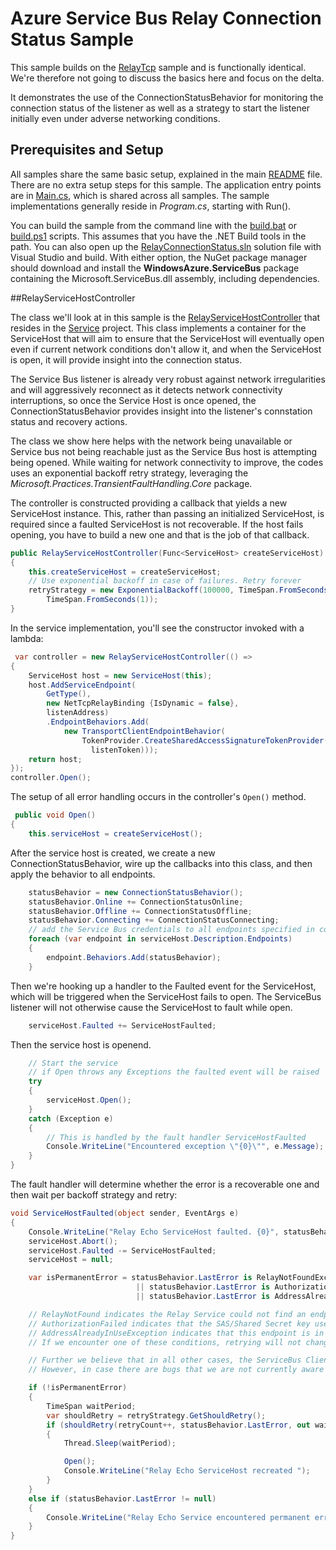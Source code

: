 ﻿# Azure Service Bus Relay Connection Status Sample

This sample builds on the [RelayTcp](../RelayTcp) sample and is functionally identical. We're therefore 
not going to discuss the basics here and focus on the delta.

It demonstrates the use of the ConnectionStatusBehavior for monitoring the connection status of the 
listener as well as a strategy to start the listener initially even under adverse networking conditions.

## Prerequisites and Setup

All samples share the same basic setup, explained in the main [README](../README.md) file. There are no extra setup steps for this sample.
The application entry points are in [Main.cs](../common/Main.md), which is shared across all samples. The sample implementations generally 
reside in *Program.cs*, starting with Run().    

You can build the sample from the command line with the [build.bat](build.bat) or [build.ps1](build.ps1) scripts. This assumes that you 
have the .NET Build tools in the path. You can also open up the [RelayConnectionStatus.sln](RelayConnectionStatus.sln) solution file with Visual Studio and build.
With either option, the NuGet package manager should download and install the **WindowsAzure.ServiceBus** package containing the 
Microsoft.ServiceBus.dll assembly, including dependencies.     

##RelayServiceHostController 

The class we'll look at in this sample is the [RelayServiceHostController](service/RelayServiceHistController.cs) that resides in the
[Service](service) project. This class implements a container for the ServiceHost that will aim to ensure that the ServiceHost will 
eventually open even if current network conditions don't allow it, and when the ServiceHost is open, it will provide insight 
into the connection status.

The Service Bus listener is already very robust against network irregularities and will aggressively reconnect as it detects 
network connectivity interruptions, so once the Service Host is once opened, the ConnectionStatusBehavior provides insight 
into the listener's connstation status and recovery actions.

The class we show here helps with the network being unavailable or Service bus not being reachable just as the Service Bus host 
is attempting being opened. While waiting for network connectivity to improve, the codes uses an exponential backoff retry strategy,
leveraging the *Microsoft.Practices.TransientFaultHandling.Core* package.

The controller is constructed providing a callback that yields a new ServiceHost instance. This, rather than passing an initialized 
ServiceHost, is required since a faulted ServiceHost is not recoverable. If the host fails opening, you have to build a new one
and that is the job of that callback.

```csharp
public RelayServiceHostController(Func<ServiceHost> createServiceHost)
{
    this.createServiceHost = createServiceHost;
    // Use exponential backoff in case of failures. Retry forever
    retryStrategy = new ExponentialBackoff(100000, TimeSpan.FromSeconds(1), TimeSpan.FromSeconds(60),
        TimeSpan.FromSeconds(1));
}
``` 

In the service implementation, you'll see the constructor invoked with a lambda:

```csharp
 var controller = new RelayServiceHostController(() =>
{
    ServiceHost host = new ServiceHost(this);
    host.AddServiceEndpoint(
        GetType(),
        new NetTcpRelayBinding {IsDynamic = false},
        listenAddress)
        .EndpointBehaviors.Add(
            new TransportClientEndpointBehavior(
                TokenProvider.CreateSharedAccessSignatureTokenProvider(
                  listenToken)));
    return host;
});
controller.Open();
```

The setup of all error handling occurs in the controller's <code>Open()</code> method.

```csharp
 public void Open()
{
    this.serviceHost = createServiceHost();
```

After the service host is created, we create a new ConnectionStatusBehavior, wire up the 
callbacks into this class, and then apply the behavior to all endpoints.
```csharp
    statusBehavior = new ConnectionStatusBehavior();
    statusBehavior.Online += ConnectionStatusOnline;
    statusBehavior.Offline += ConnectionStatusOffline;
    statusBehavior.Connecting += ConnectionStatusConnecting;
    // add the Service Bus credentials to all endpoints specified in configuration
    foreach (var endpoint in serviceHost.Description.Endpoints)
    {
        endpoint.Behaviors.Add(statusBehavior);
    }
```

Then we're hooking up a handler to the Faulted event for the ServiceHost, which will 
be triggered when the ServiceHost fails to open. The ServiceBus listener will not 
otherwise cause the ServiceHost to fault while open.

```csharp
    serviceHost.Faulted += ServiceHostFaulted;
```

Then the service host is openend.

```csharp
    // Start the service
    // if Open throws any Exceptions the faulted event will be raised
    try
    {
        serviceHost.Open();
    }
    catch (Exception e)
    {
        // This is handled by the fault handler ServiceHostFaulted
        Console.WriteLine("Encountered exception \"{0}\"", e.Message);
    }
}
```

The fault handler will determine whether the error is a recoverable one and 
then wait per backoff strategy and retry:

```csharp
void ServiceHostFaulted(object sender, EventArgs e)
{
    Console.WriteLine("Relay Echo ServiceHost faulted. {0}", statusBehavior.LastError?.Message);
    serviceHost.Abort();
    serviceHost.Faulted -= ServiceHostFaulted;
    serviceHost = null;

    var isPermanentError = statusBehavior.LastError is RelayNotFoundException
                            || statusBehavior.LastError is AuthorizationFailedException
                            || statusBehavior.LastError is AddressAlreadyInUseException;

    // RelayNotFound indicates the Relay Service could not find an endpoint with the name/address used by this client
    // AuthorizationFailed indicates that the SAS/Shared Secret key used by this client is invalid and needs to be updated
    // AddressAlreadyInUseException indicates that this endpoint is in use with incompatible settings (like volatile vs persistent etc)
    // If we encounter one of these conditions, retrying will not change the results. Operator/Admin intervention is required.

    // Further we believe that in all other cases, the ServiceBus Client itself would retry instead of faulting the ServiceHost
    // However, in case there are bugs that we are not currently aware of, restarting the ServiceHost here may overcome such conditions.

    if (!isPermanentError)
    {
        TimeSpan waitPeriod;
        var shouldRetry = retryStrategy.GetShouldRetry();
        if (shouldRetry(retryCount++, statusBehavior.LastError, out waitPeriod))
        {
            Thread.Sleep(waitPeriod);

            Open();
            Console.WriteLine("Relay Echo ServiceHost recreated ");
        }
    }
    else if (statusBehavior.LastError != null)
    {
        Console.WriteLine("Relay Echo Service encountered permanent error {0}", statusBehavior.LastError?.Message);
    }
}
```